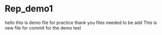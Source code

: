 # Rep_demo1
hello this is demo file for practice 
thank you
files needed to be add 
This is new file for commit for the demo test
